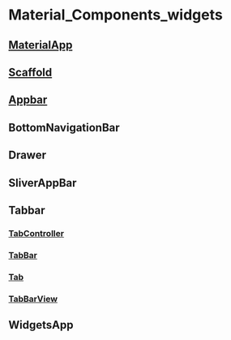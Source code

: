 # Material_Components_widgets

## [MaterialApp](/widgets/MaterialApp)

## [Scaffold](/widgets/Scaffold)

## [Appbar](/widgets/Appbar)

## BottomNavigationBar

## Drawer

## SliverAppBar

## Tabbar

### [TabController](TabController)

### [TabBar](TabBar)

### [Tab](Tab)

### [TabBarView](TabBarView)

## WidgetsApp
